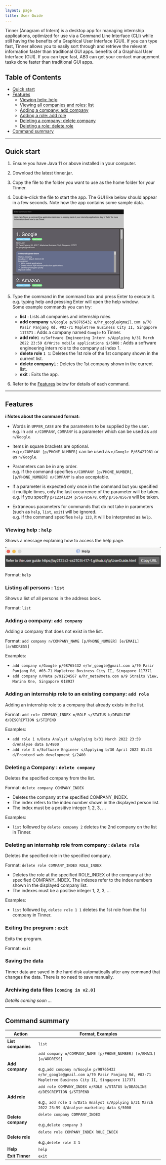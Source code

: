 ```yaml
---
layout: page
title: User Guide
---
```


Tinner (Anagram of Intern) is a desktop app for managing internship applications, optimized for use via a Command Line Interface (CLI) while still having the benefits of a Graphical User Interface (GUI). If you can type fast, Tinner allows you to easily sort through and retrieve the relevant information faster than traditional GUI apps. benefits of a Graphical User Interface (GUI). If you can type fast, AB3 can get your contact management tasks done faster than traditional GUI apps.
## Table of Contents
* [Quick start](#quick-start)
* [Features](#features)
  * [Viewing help: help](#c-help)
  * [Viewing all companies and roles: list](#c-list) 
  * [Adding a company: add company](#c-add-c) 
  * [Adding a role: add role](#c-add-c-r) 
  * [Deleting a company: delete company](#c-delete-c) 
  * [Deleting a role: delete role](#c-delete-c-r)
* [Command summary](#command-summary)

--------------------------------------------------------------------------------------------------------------------

## Quick start <a id="quick-start"></a>

1. Ensure you have Java 11 or above installed in your computer.
2. Download the latest tinner.jar.
3. Copy the file to the folder you want to use as the home folder for your Tinner.
4. Double-click the file to start the app. The GUI like below should appear in a few seconds. Note how the app contains some sample data.

   ![Ui](images/Ui.png)

5. Type the command in the command box and press Enter to execute it. e.g. typing help and pressing Enter will open the help window.  
   Some example commands you can try:
   * **list** : Lists all companies and internship roles.
   * **add company** `n/Google p/98765432 e/hr_google@gmail.com a/70 Pasir Panjang Rd, #03-71 Mapletree Business City II, Singapore 117371` : Adds a company named `Google` to Tinner.
   * **add role**`1 n/Software Engineering Intern s/Applying b/31 March 2022 23:59 d/Write mobile applications $/5000` : Adds a software engineering intern role to the company at index 1.
   * **delete role** `1 1`: Deletes the 1st role of the 1st company shown in the current list.
   * **delete company**`1` : Deletes the 1st company shown in the current list.
   * **exit** : Exits the app.

6. Refer to the [Features](#features) below for details of each command.

--------------------------------------------------------------------------------------------------------------------

## Features <a id="features"></a>

<div markdown="block" class="alert alert-info">

**:information_source: Notes about the command format:**<br>

* Words in `UPPER_CASE` are the parameters to be supplied by the user.<br>
  e.g. in `add n/COMPANY`, `COMPANY` is a parameter which can be used as `add n/Google`.

* Items in square brackets are optional.<br>
  e.g `n/COMPANY [p/PHONE_NUMBER]` can be used as `n/Google P/65427981` or as `n/Google`.

* Parameters can be in any order.<br>
  e.g. if the command specifies `n/COMPANY [p/PHONE_NUMBER]`, `[p/PHONE_NUMBER] n/COMPANY` is also acceptable.

* If a parameter is expected only once in the command but you specified it multiple times, only the last occurrence of the parameter will be taken.<br>
  e.g. if you specify `p/12341234 p/56785678`, only `p/56785678` will be taken.

* Extraneous parameters for commands that do not take in parameters (such as `help`, `list`, `exit`) will be ignored.<br>
  e.g. if the command specifies `help 123`, it will be interpreted as `help`.

</div>

### Viewing help : `help`

Shows a message explaning how to access the help page.

![help message](images/helpMessage.png)

Format: `help`

### Listing all persons : `list` <a id="c-list"></a>

Shows a list of all persons in the address book.

Format: `list`


### Adding a company: `add company` <a id="c-add-c"></a>

Adding a company that does not exist in the list.

Format: `add company n/COMPANY_NAME [p/PHONE_NUMBER] [e/EMAIL] [a/ADDRESS]`

Examples:
* `add company n/Google p/98765432 e/hr_google@gmail.com a/70 Pasir Panjang Rd, #03-71 Mapletree Business City II, Singapore 117371 `
* `add company n/Meta p/91234567 e/hr_meta@meta.com a/9 Straits View, Marina One, Singapore 018937 `

### Adding an internship role to an existing company: `add role` <a id="c-add-c-r"></a>

Adding an internship role to a company that already exists in the list.

Format: `add role COMPANY_INDEX n/ROLE s/STATUS b/DEADLINE d/DESCRIPTION $/STIPEND`


Examples:
* `add role 1 n/Data Analyst s/Applying b/31 March 2022 23:59 d/Analyse data $/4800 `
* `add role 3 n/Software Engineer s/Applying b/30 April 2022 01:23 d/Frontend web development $/2400 `

### Deleting a Company : `delete company` <a id="c-delete-c"></a>

Deletes the specified company from the list.

Format: `delete company COMPANY_INDEX`

* Deletes the company at the specified COMPANY_INDEX.
* The index refers to the index number shown in the displayed person list.
* The index must be a positive integer 1, 2, 3, …

Examples:
* `list` followed by `delete company 2` deletes the 2nd company on the list in Tinner.

### Deleting an internship role from company : `delete role` <a id="c-delete-c-r"></a>

Deletes the specified role in the specified company.

Format: `delete role COMPANY_INDEX ROLE_INDEX`

* Deletes the role at the specified ROLE_INDEX of the company at the specified COMPANY_INDEX. The indexes refer to the index numbers shown in the displayed company list.
* The indexes must be a positive integer 1, 2, 3, …

Examples:
* `list` followed by, `delete role 1 1` deletes the 1st role from the 1st company in Tinner.

### Exiting the program : `exit` <a id="c-exit"></a>

Exits the program.

Format: `exit`

### Saving the data 

Tinner data are saved in the hard disk automatically after any command that changes the data. There is no need to save manually.

### Archiving data files `[coming in v2.0]`

_Details coming soon ..._

--------------------------------------------------------------------------------------------------------------------
## Command summary <a id="command-summary"></a>

Action | Format, Examples
--------|------------------
**List companies** | `list`
**Add company** | `add company n/COMPANY_NAME [p/PHONE_NUMBER] [e/EMAIL] [a/ADDRESS]` <br><br> e.g.,`add company n/Google p/98765432 e/hr_google@gmail.com a/70 Pasir Panjang Rd, #03-71 Mapletree Business City II, Singapore 117371` 
**Add role** | `add role COMPANY_INDEX n/ROLE s/STATUS b/DEADLINE d/DESCRIPTION $/STIPEND` <br><br> e.g.,` add role 1 n/Data Analyst s/Applying b/31 March 2022 23:59 d/Analyse marketing data $/5000`
**Delete company** | `delete company COMPANY_INDEX `<br><br> e.g.,`delete company 3 `
**Delete role** | `delete role COMPANY_INDEX ROLE_INDEX` <br><br> e.g.,`delete role 3 1 `
**Help** | `help`
**Exit Tinner** | `exit`
